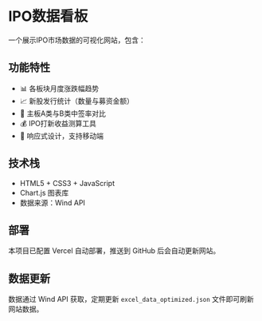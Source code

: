 # IPO数据看板

一个展示IPO市场数据的可视化网站，包含：

## 功能特性
- 📊 各板块月度涨跌幅趋势
- 📈 新股发行统计（数量与募资金额）
- 🎯 主板A类与B类中签率对比  
- 💰 IPO打新收益测算工具
- 📱 响应式设计，支持移动端

## 技术栈
- HTML5 + CSS3 + JavaScript
- Chart.js 图表库
- 数据来源：Wind API

## 部署
本项目已配置 Vercel 自动部署，推送到 GitHub 后会自动更新网站。

## 数据更新
数据通过 Wind API 获取，定期更新 `excel_data_optimized.json` 文件即可刷新网站数据。
